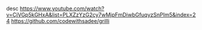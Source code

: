 desc
https://www.youtube.com/watch?v=CjVGp5kGHxA&list=PLXZzYzG2cy7wMjpFmDiwbGfuqyzSnPIm5&index=24
https://github.com/codewithsadee/grilli
